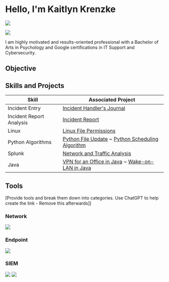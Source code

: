 # Hello, I'm Kaitlyn Krenzke 
<a href="www.linkedin.com/in/kaitlyn-krenzke/"><img src="https://img.shields.io/badge/-LinkedIn-0072b1?&style=for-the-badge&logo=linkedin&logoColor=white" /></a>

<a href="www.linkedin.com"><img src="https://img.shields.io/badge/-LinkedIn-0072b1?&style=for-the-badge&logo=linkedin&logoColor=white" /></a>


I am highly motivated and results-oriented professional with a Bachelor of Arts in Psychology and Google certifications in IT Support and Cybersecurity.

## Objective



## Skills and Projects

| Skill                                         | Associated Project         |
|-----------------------------------------------|----------------------------|
| Incident Entry                                | <a href="https://github.com/kaitlynkrenzke/kaitlynkrenzke/blob/main/IncidentEntry.md">Incident Handler's Journal</a>|
| Incident Report Analysis                      | <a href="https://github.com/kaitlynkrenzke/kaitlynkrenzke/blob/main/IncidentReport.md">Incident Report</a>|
| Linux                                         | <a href="https://github.com/kaitlynkrenzke/kaitlynkrenzke/blob/main/LinuxFilePerm.md">Linux File Permissions</a>|
| Python Algorithms                             | <a href="https://github.com/kaitlynkrenzke/kaitlynkrenzke/blob/main/PythonFileUpdate.md">Python File Update</a> ~ <a href="https://github.com/kaitlynkrenzke/kaitlynkrenzke/blob/main/SchedulingAlgorithm.md">Python Scheduling Algorithm</a>|
| Splunk                                        | <a href="https://github.com/kaitlynkrenzke/kaitlynkrenzke/blob/main/SplunkAnalysis.md">Network and Traffic Analysis</a>|
| Java                                          | <a href="https://github.com/kaitlynkrenzke/kaitlynkrenzke/blob/main/JavaVPN.md">VPN for an Office in Java</a> ~ <a href="https://github.com/kaitlynkrenzke/kaitlynkrenzke/blob/main/RemotePowerOn.md">Wake-on-LAN in Java</a>|

## Tools
[Provide tools and break them down into categories. Use ChatGPT to help create the link - Remove this afterwards]]

### Network
<div>
    <img src="https://img.shields.io/badge/-Wireshark-1679A7?&style=for-the-badge&logo=Wireshark&logoColor=white" />
</div>

### Endpoint
<div>
    <img src="https://img.shields.io/badge/-Microsoft_Defender_for_Endpoint-00A4EF?&style=for-the-badge&logo=Microsoft&logoColor=white" />
</div>

### SIEM
<div>
    <img src="https://img.shields.io/badge/-Microsoft_Sentinel-0078D4?&style=for-the-badge&logo=Microsoft&logoColor=white" />
    <img src="https://img.shields.io/badge/-Splunk-000000?&style=for-the-badge&logo=Splunk&logoColor=white" />
</div>


